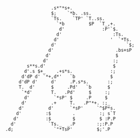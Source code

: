 
                          .s*"*s+.                         
                          $;    `*b. .ss.                
                          `Ts.    `TP' `T..ss.           
                            `*b         $P  `T_,+.       
                             d'              :P'`$.      
                            d'                   :Ts.    
                           d'                   '  `*Ts. 
                          d'                          `$;
                         d'                       .bs+sP 
                        d'                        $      
                       d'                        :;      
                 s**s.d'                         $       
                d'.s $+_    .+s*s.              :;       
               d'dP d' `*+,d*'   `b             $        
              d'dP d'     d'     .P.s*s.       :;        
              T.  d'      $     .Pd'   `b      $         
               `*d'       T.   .Pd'     $     :;         
                d'         `*sP' $     .P     $          
               d'         .+     T.   .P"*+. :;_         
              d'         d'      `*sP'     `^$P*s.       
             d'         :$        .         :; s`T       
            d'          :$        $         $ :P.P       
           d'            `Ts._  _.P        :;:P.P        
         .d;               `"*TsP'         $;'.P         
